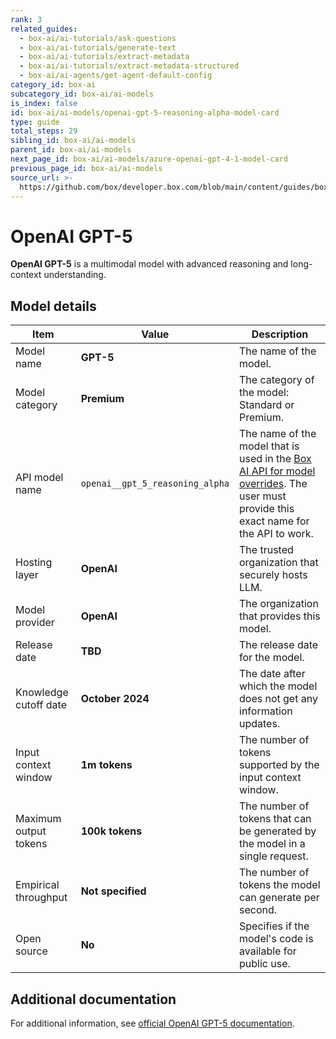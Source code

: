 ```yaml
---
rank: 3
related_guides:
  - box-ai/ai-tutorials/ask-questions
  - box-ai/ai-tutorials/generate-text
  - box-ai/ai-tutorials/extract-metadata
  - box-ai/ai-tutorials/extract-metadata-structured
  - box-ai/ai-agents/get-agent-default-config
category_id: box-ai
subcategory_id: box-ai/ai-models
is_index: false
id: box-ai/ai-models/openai-gpt-5-reasoning-alpha-model-card
type: guide
total_steps: 29
sibling_id: box-ai/ai-models
parent_id: box-ai/ai-models
next_page_id: box-ai/ai-models/azure-openai-gpt-4-1-model-card
previous_page_id: box-ai/ai-models
source_url: >-
  https://github.com/box/developer.box.com/blob/main/content/guides/box-ai/ai-models/openai-gpt-5-reasoning-alpha-model-card.md
---
```

# OpenAI GPT-5

**OpenAI GPT-5** is a multimodal model with advanced reasoning and long-context understanding.

## Model details

| Item  | Value | Description |
| ----- | ----- | ----------- |
| Model name | **GPT-5** | The name of the model. |
| Model category | **Premium** | The category of the model: Standard or Premium. |
| API model name |`openai__gpt_5_reasoning_alpha`| The name of the model that is used in the [Box AI API for model overrides][overrides]. The user must provide this exact name for the API to work. |
| Hosting layer | **OpenAI** | The trusted organization that securely hosts LLM. |
| Model provider | **OpenAI** | The organization that provides this model. |
| Release date | **TBD** | The release date for the model. |
| Knowledge cutoff date | **October 2024** | The date after which the model does not get any information updates. |
| Input context window | **1m tokens** | The number of tokens supported by the input context window. |
| Maximum output tokens | **100k tokens** | The number of tokens that can be generated by the model in a single request.|
| Empirical throughput| **Not specified** | The number of tokens the model can generate per second. |
| Open source | **No** | Specifies if the model's code is available for public use.|

## Additional documentation

For additional information, see [official OpenAI GPT-5 documentation][openai-gpt-5-model].

[openai-gpt-5-model]: https://openai.com/index/introducing-gpt-4-5/
[overrides]: g://box-ai/ai-agents/ai-agent-overrides